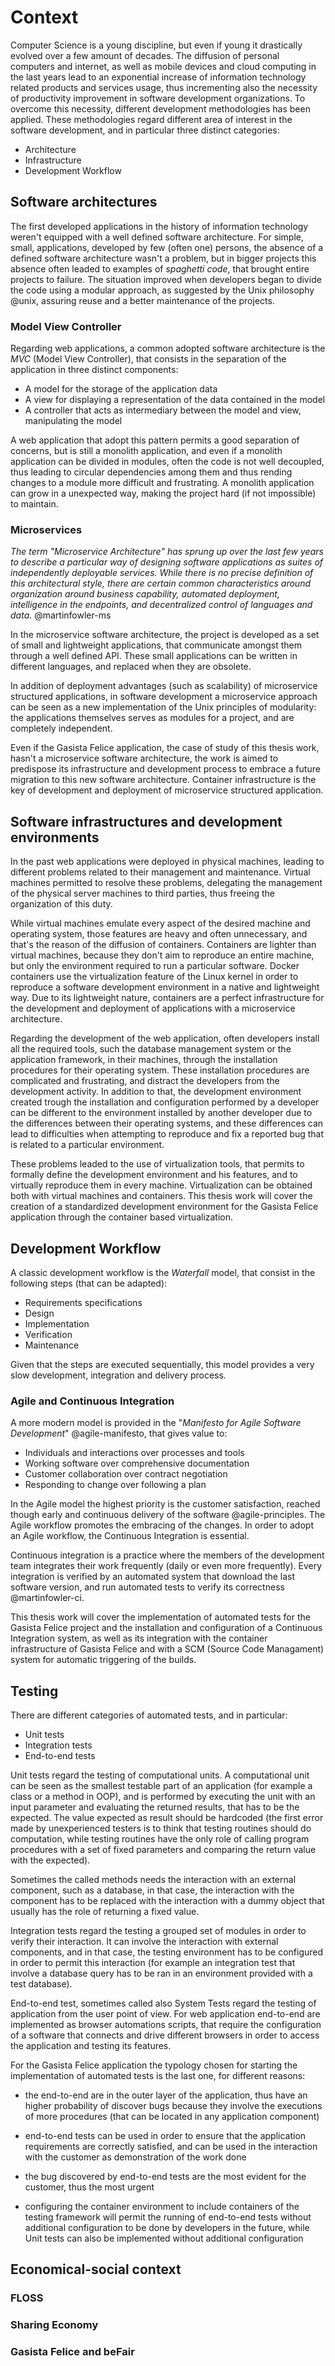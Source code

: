 # Context

Computer Science is a young discipline, but even if young it drastically evolved
over a few amount of decades. The diffusion of personal computers and internet,
as well as mobile devices and cloud computing in the last years lead to an
exponential increase of information technology related products and services
usage, thus incrementing also the necessity of productivity improvement in
software development organizations. To overcome this necessity, different
development methodologies has been applied. These methodologies regard different
area of interest in the software development, and in particular three distinct
categories:

- Architecture
- Infrastructure
- Development Workflow

## Software architectures

The first developed applications in the history of information technology
weren't equipped with a well defined software architecture. For simple, small,
applications, developed by few (often one) persons, the absence of a defined
software architecture wasn't a problem, but in bigger projects this absence
often leaded to examples of *spaghetti code*, that brought entire projects to
failure. The situation improved when developers began to divide the code using a
modular approach, as suggested by the Unix philosophy @unix, assuring reuse and
a better maintenance of the projects.

### Model View Controller

Regarding web applications, a common adopted software architecture is the *MVC*
(Model View Controller), that consists in the separation of the application in
three distinct components:

- A model for the storage of the application data
- A view for displaying a representation of the data contained in the model
- A controller that acts as intermediary between the model and view,
  manipulating the model

A web application that adopt this pattern permits a good separation of concerns,
but is still a monolith application, and even if a monolith application can be
divided in modules, often the code is not well decoupled, thus leading to
circular dependencies among them and thus rending changes to a module more
difficult and frustrating. A monolith application can grow in a unexpected way,
making the project hard (if not impossible) to maintain.

### Microservices

 *The term "Microservice Architecture" has sprung up over the last few years to
 describe a particular way of designing software applications as suites of
 independently deployable services. While there is no precise definition of this
 architectural style, there are certain common characteristics around
 organization around business capability, automated deployment, intelligence in
 the endpoints, and decentralized control of languages and data.* @martinfowler-ms

In the microservice software architecture, the project is developed as a set of
small and lightweight applications, that communicate amongst them through a well
defined API. These small applications can be written in different languages, and
replaced when they are obsolete.

In addition of deployment advantages (such as scalability) of microservice
structured applications, in software development a microservice approach can be
seen as a new implementation of the Unix principles of modularity: the
applications themselves serves as modules for a project, and are completely
independent.

Even if the Gasista Felice application, the case of study of this thesis work,
hasn't a microservice software architecture, the work is aimed to predispose
its infrastructure and development process to embrace a future migration to this
new software architecture. Container infrastructure is the key of development
and deployment of microservice structured application.

## Software infrastructures and development environments

In the past web applications were deployed in physical machines, leading to
different problems related to their management and maintenance. Virtual
machines permitted to resolve these problems, delegating the management of the
physical server machines to third parties, thus freeing the organization of this
duty.

While virtual machines emulate every aspect of the desired machine and operating
system, those features are heavy and often unnecessary, and that's the reason of
the diffusion of containers. Containers are lighter than virtual machines,
because they don't aim to reproduce an entire machine, but only the environment
required to run a particular software. Docker containers use the virtualization
feature of the Linux kernel in order to reproduce a software development
environment in a native and lightweight way. Due to its lightweight nature,
containers are a perfect infrastructure for the development and deployment of
applications with a microservice architecture.

Regarding the development of the web application, often developers install all
the required tools, such the database management system or the application
framework, in their machines, through the installation procedures for their
operating system. These installation procedures are complicated and frustrating,
and distract the developers from the development activity. In addition to that,
the development environment created trough the installation and configuration
performed by a developer can be different to the environment installed by
another developer due to the differences between their operating systems, and
these differences can lead to difficulties when attempting to reproduce and
fix a reported bug that is related to a particular environment.

These problems leaded to the use of virtualization tools, that permits to
formally define the development environment and his features, and to virtually
reproduce them in every machine. Virtualization can be obtained both with
virtual machines and containers. This thesis work will cover the creation of a
standardized development environment for the Gasista Felice application through
the container based virtualization.

## Development Workflow

A classic development workflow is the *Waterfall* model, that consist in the
following steps (that can be adapted):

- Requirements specifications
- Design
- Implementation
- Verification
- Maintenance

Given that the steps are executed sequentially, this model provides a very slow
development, integration and delivery process.

### Agile and Continuous Integration

A more modern model is provided in the "*Manifesto for Agile Software
Development*" @agile-manifesto, that gives value to:

- Individuals and interactions over processes and tools
- Working software over comprehensive documentation
- Customer collaboration over contract negotiation
- Responding to change over following a plan

In the Agile model the highest priority is the customer satisfaction, reached
though early and continuous delivery of the software @agile-principles. The
Agile workflow promotes the embracing of the changes. In order to adopt an Agile
workflow, the Continuous Integration is essential.

Continuous integration is a practice where the members of the development team
integrates their work frequently (daily or even more frequently). Every
integration is verified by an automated system that download the last software
version, and run automated tests to verify its correctness @martinfowler-ci.

This thesis work will cover the implementation of automated tests for the
Gasista Felice project and the installation and configuration of a Continuous
Integration system, as well as its integration with the container infrastructure
of Gasista Felice and with a SCM (Source Code Managament) system for automatic
triggering of the builds.

## Testing

There are different categories of automated tests, and in particular:

- Unit tests
- Integration tests
- End-to-end tests

Unit tests regard the testing of computational units. A computational unit can
be seen as the smallest testable part of an application (for example a class or
a method in OOP), and is performed by executing the unit with an input parameter
and evaluating the returned results, that has to be the expected. The value
expected as result should be hardcoded (the first error made by unexperienced
testers is to think that testing routines should do computation, while testing
routines have the only role of calling program procedures with a set of fixed
parameters and comparing the return value with the expected).

Sometimes the called methods needs the interaction with an external component,
such as a database, in that case, the interaction with the component has to be
replaced with the interaction with a dummy object that usually has the role of
returning a fixed value.

Integration tests regard the testing a grouped set of modules in order to
verify their interaction. It can involve the interaction with external
components, and in that case, the testing environment has to be configured in
order to permit this interaction (for example an integration test that involve a
database query has to be ran in an environment provided with a test database).

End-to-end test, sometimes called also System Tests regard the testing of
application from the user point of view. For web application end-to-end are
implemented as browser automations scripts, that require the configuration of a
software that connects and drive different browsers in order to access the
application and testing its features.

For the Gasista Felice application the typology chosen for starting the
implementation of automated tests is the last one, for different reasons:

- the end-to-end are in the outer layer of the application,
  thus have an higher probability of discover bugs because they involve the
  executions of more procedures (that can be located in any application
  component)

- end-to-end tests can be used in order to ensure that the application
  requirements are correctly satisfied, and can be used in the interaction with
  the customer as demonstration of the work done

- the bug discovered by end-to-end tests are the most evident for the customer,
  thus the most urgent

- configuring the container environment to include containers of the testing
  framework will permit the running of end-to-end tests without additional
  configuration to be done by developers in the future, while Unit tests can
  also be implemented without additional configuration

## Economical-social context

### FLOSS

### Sharing Economy

### Gasista Felice and beFair
